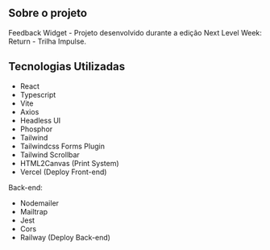 ## Sobre o projeto

Feedback Widget - Projeto desenvolvido durante a edição Next Level Week: Return - Trilha Impulse.

## Tecnologias Utilizadas

- React
- Typescript
- Vite
- Axios
- Headless UI
- Phosphor
- Tailwind
- Tailwindcss Forms Plugin
- Tailwind Scrollbar
- HTML2Canvas (Print System)
- Vercel (Deploy Front-end)

Back-end:

- Nodemailer
- Mailtrap
- Jest
- Cors
- Railway (Deploy Back-end)
